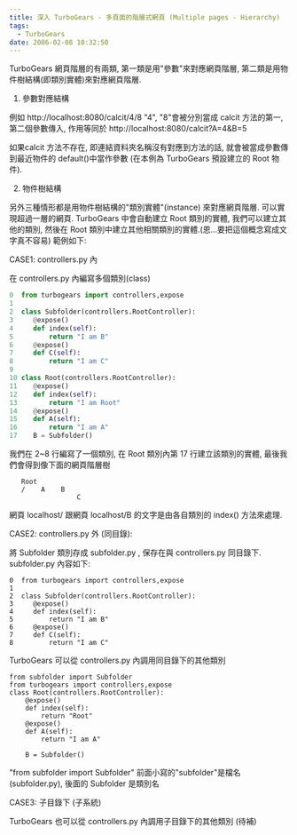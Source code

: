 ```yaml
---
title: 深入 TurboGears - 多頁面的階層式網頁 (Multiple pages - Hierarchy)
tags:
  - TurboGears
date: 2006-02-08 10:32:50
---
```


TurboGears 網頁階層的有兩類, 第一類是用"參數"來對應網頁階層, 第二類是用物件樹結構(即類別實體)來對應網頁階層. 

1. 參數對應結構

例如 http://localhost:8080/calcit/4/8
"4", "8"會被分別當成 calcit 方法的第一,第二個參數傳入, 作用等同於
http://localhost:8080/calcit?A=4&B=5

如果calcit 方法不存在, 即連結資料夾名稱沒有對應到方法的話, 就會被當成參數傳到最近物件的 default()中當作參數 (在本例為 TurboGears 預設建立的 Root 物件).

2. 物件樹結構

另外三種情形都是用物件樹結構的"類別實體"(instance) 來對應網頁階層. 可以實現超過一層的網頁. TurboGears 中會自動建立 Root 類別的實體, 我們可以建立其他的類別, 然後在 Root 類別中建立其他相關類別的實體.(恩...要把這個概念寫成文字真不容易) 範例如下:

CASE1: controllers.py 內

在 controllers.py 內編寫多個類別(class)

```py
0  from turbogears import controllers,expose
1
2  class Subfolder(controllers.RootController):
3     @expose()
4     def index(self):
5         return "I am B"
6     @expose()
7     def C(self):
8         return "I am C"
9
10 class Root(controllers.RootController):
11    @expose()
12    def index(self):
13        return "I am Root"
14    @expose()
15    def A(self):
16        return "I am A"
17    B = Subfolder()
```

我們在 2~8 行編寫了一個類別, 在 Root 類別內第 17 行建立該類別的實體, 最後我們會得到像下面的網頁階層樹
```
   Root
   /    A    B
                 C
```
網頁 localhost/ 跟網頁 localhost/B 的文字是由各自類別的 index() 方法來處理.

CASE2: controllers.py 外 (同目錄):

將 Subfolder 類別存成 subfolder.py , 保存在與 controllers.py 同目錄下. subfolder.py 內容如下:

```
0  from turbogears import controllers,expose
1
2  class Subfolder(controllers.RootController):
3     @expose()
4     def index(self):
5         return "I am B"
6     @expose()
7     def C(self):
8         return "I am C"
```

TurboGears 可以從 controllers.py 內調用同目錄下的其他類別

```
from subfolder import Subfolder
from turbogears import controllers,expose
class Root(controllers.RootController):
    @expose()
    def index(self):
        return "Root"
    @expose()
    def A(self):
        return "I am A"

    B = Subfolder()
```

"from subfolder import Subfolder" 前面小寫的"subfolder"是檔名 (subfolder.py), 後面的 Subfolder 是類別名

CASE3: 子目錄下 (子系統)

TurboGears 也可以從 controllers.py 內調用子目錄下的其他類別
(待補)
